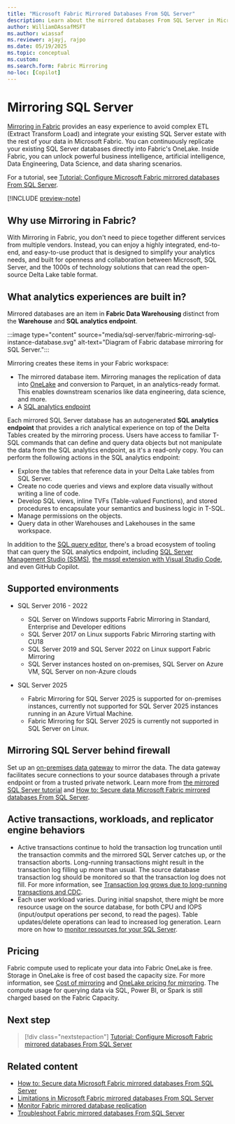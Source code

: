 ```yaml
---
title: "Microsoft Fabric Mirrored Databases From SQL Server"
description: Learn about the mirrored databases From SQL Server in Microsoft Fabric.
author: WilliamDAssafMSFT
ms.author: wiassaf
ms.reviewer: ajayj, rajpo
ms.date: 05/19/2025
ms.topic: conceptual
ms.custom:
ms.search.form: Fabric Mirroring
no-loc: [Copilot]
---
```


# Mirroring SQL Server

[Mirroring in Fabric](overview.md) provides an easy experience to avoid complex ETL (Extract Transform Load) and integrate your existing SQL Server estate with the rest of your data in Microsoft Fabric. You can continuously replicate your existing SQL Server databases directly into Fabric's OneLake. Inside Fabric, you can unlock powerful business intelligence, artificial intelligence, Data Engineering, Data Science, and data sharing scenarios.

For a tutorial, see [Tutorial: Configure Microsoft Fabric mirrored databases From SQL Server](sql-server-tutorial.md).

[!INCLUDE [preview-note](../../includes/feature-preview-note.md)]

## Why use Mirroring in Fabric?

With Mirroring in Fabric, you don't need to piece together different services from multiple vendors. Instead, you can enjoy a highly integrated, end-to-end, and easy-to-use product that is designed to simplify your analytics needs, and built for openness and collaboration between Microsoft, SQL Server, and the 1000s of technology solutions that can read the open-source Delta Lake table format.

## What analytics experiences are built in?

Mirrored databases are an item in **Fabric Data Warehousing** distinct from the **Warehouse** and **SQL analytics endpoint**.

:::image type="content" source="media/sql-server/fabric-mirroring-sql-instance-database.svg" alt-text="Diagram of Fabric database mirroring for SQL Server.":::

Mirroring creates these items in your Fabric workspace:

- The mirrored database item. Mirroring manages the replication of data into [OneLake](../../onelake/onelake-overview.md) and conversion to Parquet, in an analytics-ready format. This enables downstream scenarios like data engineering, data science, and more.
- A [SQL analytics endpoint](../../data-warehouse/get-started-lakehouse-sql-analytics-endpoint.md)

Each mirrored SQL Server database has an autogenerated **SQL analytics endpoint** that provides a rich analytical experience on top of the Delta Tables created by the mirroring process. Users have access to familiar T-SQL commands that can define and query data objects but not manipulate the data from the SQL analytics endpoint, as it's a read-only copy. You can perform the following actions in the SQL analytics endpoint:

- Explore the tables that reference data in your Delta Lake tables from SQL Server.
- Create no code queries and views and explore data visually without writing a line of code.
- Develop SQL views, inline TVFs (Table-valued Functions), and stored procedures to encapsulate your semantics and business logic in T-SQL.
- Manage permissions on the objects.
- Query data in other Warehouses and Lakehouses in the same workspace.

In addition to the [SQL query editor](../../data-warehouse/sql-query-editor.md), there's a broad ecosystem of tooling that can query the SQL analytics endpoint, including [SQL Server Management Studio (SSMS)](/sql/ssms/download-sql-server-management-studio-ssms), [the mssql extension with Visual Studio Code](/sql/tools/visual-studio-code/mssql-extensions?view=fabric&preserve-view=true), and even GitHub Copilot. 

## Supported environments

- SQL Server 2016 - 2022 
    - SQL Server on Windows supports Fabric Mirroring in Standard, Enterprise and Developer editions
    - SQL Server 2017 on Linux supports Fabric Mirroring starting with CU18
    - SQL Server 2019 and SQL Server 2022 on Linux support Fabric Mirroring
    - SQL Server instances hosted on on-premises, SQL Server on Azure VM, SQL Server on non-Azure clouds

- SQL Server 2025
    - Fabric Mirroring for SQL Server 2025 is supported for on-premises instances, currently not supported for SQL Server 2025 instances running in an Azure Virtual Machine.
    - Fabric Mirroring for SQL Server 2025 is currently not supported in SQL Server on Linux.


## Mirroring SQL Server behind firewall

Set up an [on-premises data gateway](/data-integration/gateway/service-gateway-onprem) to mirror the data. The data gateway facilitates secure connections to your source databases through a private endpoint or from a trusted private network. Learn more from [the mirrored SQL Server tutorial](sql-server-tutorial.md) and [How to: Secure data Microsoft Fabric mirrored databases From SQL Server](sql-server-security.md).

## Active transactions, workloads, and replicator engine behaviors

- Active transactions continue to hold the transaction log truncation until the transaction commits and the mirrored SQL Server catches up, or the transaction aborts. Long-running transactions might result in the transaction log filling up more than usual. The source database transaction log should be monitored so that the transaction log does not fill. For more information, see [Transaction log grows due to long-running transactions and CDC](/troubleshoot/sql/database-engine/replication/monitor-long-running-transactions-and-log-growth).
- Each user workload varies. During initial snapshot, there might be more resource usage on the source database, for both CPU and IOPS (input/output operations per second, to read the pages). Table updates/delete operations can lead to increased log generation. Learn more on how to [monitor resources for your SQL Server](/sql/relational-databases/performance/performance-monitoring-and-tuning-tools?view=sql-server-ver16&preserve-view=true).

## Pricing

Fabric compute used to replicate your data into Fabric OneLake is free. Storage in OneLake is free of cost based the capacity size. For more information, see [Cost of mirroring](overview.md#cost-of-mirroring) and [OneLake pricing for mirroring](https://azure.microsoft.com/pricing/details/microsoft-fabric/). The compute usage for querying data via SQL, Power BI, or Spark is still charged based on the Fabric Capacity. 

## Next step

> [!div class="nextstepaction"]
> [Tutorial: Configure Microsoft Fabric mirrored databases From SQL Server](sql-server-tutorial.md)

## Related content

- [How to: Secure data Microsoft Fabric mirrored databases From SQL Server](sql-server-security.md)
- [Limitations in Microsoft Fabric mirrored databases From SQL Server](sql-server-limitations.md)
- [Monitor Fabric mirrored database replication](monitor.md)
- [Troubleshoot Fabric mirrored databases From SQL Server](sql-server-troubleshoot.md)
